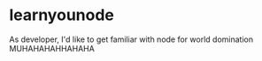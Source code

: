 # learnyounode
As developer, I'd like to get familiar with node for world domination MUHAHAHAHHAHAHA
